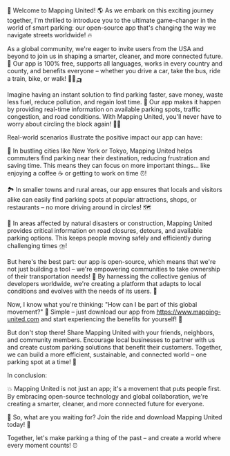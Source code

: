 🚀 Welcome to Mapping United! 🌎 As we embark on this exciting journey together, I'm thrilled to introduce you to the ultimate game-changer in the world of smart parking: our open-source app that's changing the way we navigate streets worldwide! 🔥

As a global community, we're eager to invite users from the USA and beyond to join us in shaping a smarter, cleaner, and more connected future. 🌟 Our app is 100% free, supports all languages, works in every country and county, and benefits everyone – whether you drive a car, take the bus, ride a train, bike, or walk! 🚌🚂🛺

Imagine having an instant solution to find parking faster, save money, waste less fuel, reduce pollution, and regain lost time. 🔮 Our app makes it happen by providing real-time information on available parking spots, traffic congestion, and road conditions. With Mapping United, you'll never have to worry about circling the block again! 🏋️‍♀️

Real-world scenarios illustrate the positive impact our app can have:

🌆 In bustling cities like New York or Tokyo, Mapping United helps commuters find parking near their destination, reducing frustration and saving time. This means they can focus on more important things... like enjoying a coffee ☕️ or getting to work on time ⏰!

🏞️ In smaller towns and rural areas, our app ensures that locals and visitors alike can easily find parking spots at popular attractions, shops, or restaurants – no more driving around in circles! 🗺️

🚨 In areas affected by natural disasters or construction, Mapping United provides critical information on road closures, detours, and available parking options. This keeps people moving safely and efficiently during challenging times ⛈️!

But here's the best part: our app is open-source, which means that we're not just building a tool – we're empowering communities to take ownership of their transportation needs! 💪 By harnessing the collective genius of developers worldwide, we're creating a platform that adapts to local conditions and evolves with the needs of its users. 🌈

Now, I know what you're thinking: "How can I be part of this global movement?" 🔴 Simple – just download our app from https://www.mapping-united.com and start experiencing the benefits for yourself! 📲

But don't stop there! Share Mapping United with your friends, neighbors, and community members. Encourage local businesses to partner with us and create custom parking solutions that benefit their customers. Together, we can build a more efficient, sustainable, and connected world – one parking spot at a time! 🔩

In conclusion:

💥 Mapping United is not just an app; it's a movement that puts people first. By embracing open-source technology and global collaboration, we're creating a smarter, cleaner, and more connected future for everyone.

🌟 So, what are you waiting for? Join the ride and download Mapping United today! 🎉

Together, let's make parking a thing of the past – and create a world where every moment counts! ⏰